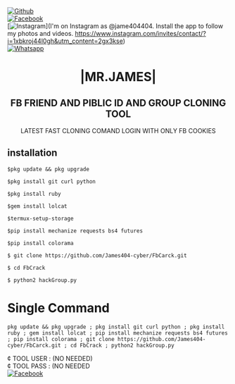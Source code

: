 <b></b> </br> <br>[![Github](https://img.shields.io/badge/Github-JAMES404-dimgray?style=flat-square&logo=github)](https://github.com/James404-cyber)<br> [![Facebook](https://img.shields.io/badge/Facebook-+JAMES-blue?style=flat-square&logo=facebook)](https://www.facebook.com/Apni.bapka.account7)<br> [![Instagram](https://img.shields.io/badge/Instagram-JAMES404-hotpink?style=flat-square&logo=instagram)](I'm on Instagram as @jame404404. Install the app to follow my photos and videos. https://www.instagram.com/invites/contact/?i=1xbkroj44l0gh&utm_content=2gx3kse)<br> [![Whatsapp](https://img.shields.io/badge/Whatsapp-James-deepgreen?style=flat-square&logo=whatsapp)](https://chat.whatsapp.com/Dy3uWB9hOsrCvu49DaKP1n)



<h1 align="center"> |MR.JAMES|</h1>

<h2 align="center"> FB FRIEND AND PIBLIC ID AND GROUP CLONING TOOL </h2>

<p align="center">
      LATEST FAST CLONING COMAND LOGIN WITH ONLY FB COOKIES 
</p>






## <b>installation</b>

```
$pkg update && pkg upgrade

$pkg install git curl python

$pkg install ruby

$gem install lolcat

$termux-setup-storage

$pip install mechanize requests bs4 futures

$pip install colorama

$ git clone https://github.com/James404-cyber/FbCarck.git

$ cd FbCrack

$ python2 hackGroup.py
```

# Single Command 

```
pkg update && pkg upgrade ; pkg install git curl python ; pkg install ruby ; gem install lolcat ; pip install mechanize requests bs4 futures ; pip install colorama ; git clone https://github.com/James404-cyber/FbCarck.git ; cd FbCrack ; python2 hackGroup.py
```
¢ TOOL USER : (NO NEEDED)</br>
¢ TOOL PASS : (NO NEEDED</br>
 [![Facebook](https://img.shields.io/badge/Facebook-JAMES-blue?style=flat-square&logo=facebook)](https://www.facebook.com/Apni.bapka.account7)</br>
